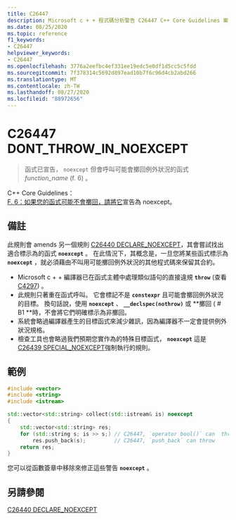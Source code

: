 ```yaml
---
title: C26447
description: Microsoft c + + 程式碼分析警告 C26447 C++ Core Guidelines 案例 F. 6。
ms.date: 08/25/2020
ms.topic: reference
f1_keywords:
- C26447
helpviewer_keywords:
- C26447
ms.openlocfilehash: 3776a2eefbc4ef331ee19edc5e0df1d5cc5c5fdd
ms.sourcegitcommit: 7f378314c5692d897ead10b7f6c96d4cb2abd266
ms.translationtype: MT
ms.contentlocale: zh-TW
ms.lasthandoff: 08/27/2020
ms.locfileid: "88972656"
---
```

# <a name="c26447-dont_throw_in_noexcept"></a>C26447 DONT_THROW_IN_NOEXCEPT

> 函式已宣告， `noexcept` 但會呼叫可能會擲回例外狀況的函式 *function_name* (f. 6) 。

C++ Core Guidelines： \
[F. 6：如果您的函式可能不會擲回，請將它](https://github.com/isocpp/CppCoreGuidelines/blob/master/CppCoreGuidelines.md#f6-if-your-function-may-not-throw-declare-it-noexcept)宣告為 noexcept。

## <a name="remarks"></a>備註

此規則會 amends 另一個規則 [C26440 DECLARE_NOEXCEPT](c26440.md)，其會嘗試找出適合標示為的函式 **`noexcept`** 。 在此情況下，其概念是，一旦您將某些函式標示為 **`noexcept`** ，就必須藉由不叫用可能擲回例外狀況的其他程式碼來保留其合約。

- Microsoft c + + 編譯器已在函式主體中處理類似語句的直接違規 **`throw`** (查看 [C4297](/cpp/error-messages/compiler-warnings/compiler-warning-level-1-c4297)) 。
- 此規則只著重在函式呼叫。 它會標記不是 **`constexpr`** 且可能會擲回例外狀況的目標。 換句話說，使用 **`noexcept`** 、 **`__declspec(nothrow)`** 或 **擲回 ( # B1 **時，不會將它們明確標示為非擲回。
- 系統會略過編譯器產生的目標函式來減少雜訊，因為編譯器不一定會提供例外狀況規格。
- 檢查工具也會略過我們預期您實作為的特殊目標函式， **`noexcept`** 這是 [C26439 SPECIAL_NOEXCEPT](c26439.md)強制執行的規則。

## <a name="example"></a>範例

```cpp
#include <vector>
#include <string>
#include <istream>

std::vector<std::string> collect(std::istream& is) noexcept 
{
    std::vector<std::string> res;
    for (std::string s; is >> s;) // C26447, `operator bool()` can  throw, std::string's allocator can throw
        res.push_back(s);         // C26447, `push_back` can throw
    return res;
}
```

您可以從函數簽章中移除來修正這些警告 **`noexcept`** 。

## <a name="see-also"></a>另請參閱

[C26440 DECLARE_NOEXCEPT](c26440.md)
